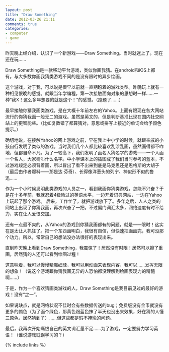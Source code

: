 ```yaml
---
layout: post
title: "Draw Something"
date: 2012-03-26 21:11
comments: true
categories: 
- computer
- game
---
```

昨天晚上经介绍，认识了一个新游戏——Draw Something。当时就迷上了。现在还在玩……
<!--more-->

Draw Something是一款移动平台游戏，类似你画我猜。在android和iOS上都有。与大多数你画我猜类游戏不同的是没有限时的异步绘画。

这个游戏，对于我，可以说是很早以前就一直期盼着的游戏类型。昨晚玩上就有一种相见恨晚的感觉。就跟当年学编程，第一次接触面向对象的思想时一样……一种“我X！这么多年想要的就是这个！”的感觉。（跑题了……）

最早接触你猜我画类游戏，是在大概十年前左右的Yahoo。上面有跟现在各大网站流行的你猜我画一般无二的游戏。虽然是英文的，但是判断基准比现在国内社交网站上的更智能些。（比如复数错了都算猜对，意思或拼写上接近的单词会给予颜色提示。）

确切地说，在接触Yahoo的网上游戏之前，早在我上中小学的时候，就跟亲戚的小孩自行发明了类似的游戏。当时我们几个人都比较喜欢乱涂乱画，虽然画得都不咋地，但都自命不凡。为了一较高下，我们发明了画名人猜名字的游戏——一个人画一个名人，大家猜叫什么名字。中小学课本上的插图成了我们当时参考的蓝本，不过游戏规定必须背着画，所以冒出了看不出来到底是马克思还是恩格斯的大胡子（最后由作者爆料——那是达·芬奇）、长得像洋葱头的列宁、神似形不似的鲁迅……

作为一个小时候发明此类游戏的人员之一，看到我画你猜类游戏，怎能不兴奋？于是在十多年前，我就忍着4级险过的英语水平，一边开着词典网站，一边在Yahoo上玩起了那个游戏。
后来，工作忙了，就把游戏放下了。多年之后，人人之类的网站上出现了你猜我画，再次兴奋了一把。不过偏门词汇太多，网络速度有时不给力，实在让人爱恨交加。

还有一点最不爽的，从Yahoo的游戏到你猜我画都有的问题，就是——限时！这实在是太让人抓狂了。把一个东西画明白，我很有自信，但快速把画画完，我可没那个功力。所以，常常自己的想法没办法很好的表现出来。

直到昨天晚上看到Draw Something，我震惊了！居然没有时限！居然可以擦了重画，居然猜的人还可以看到绘图过程！

这意味着，我可以慢慢精雕细琢，我可以用动画来表现内容，我可以……发挥无限的想象！（说这个游戏跟你猜我画无异的人恐怕都没理解到绘画表现力的精髓啊……）

于是，作为一个喜欢猜画类游戏的人，Draw Something是我目前见过的最好的游戏！没有“之一”。

如果说缺点，就是网络状况不佳时会有些数据传送的bug；免费版没有金币就没有更多的颜色（为了画个绿色，那黄色跟蓝色抹了半天也没出来效果，好在猜的人懂三原色，居然猜到了）……但这些都是瑕不掩瑜的问题。

最后，我再次开始痛恨自己的英文词汇量不足……为了游戏，一定要努力学习英语！（谁说游戏耽误学习的？）

{% include links %}
